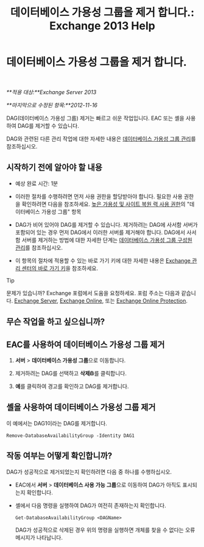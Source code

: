 ﻿---
title: '데이터베이스 가용성 그룹을 제거 합니다.: Exchange 2013 Help'
TOCTitle: 데이터베이스 가용성 그룹을 제거 합니다.
ms:assetid: 071296e9-31b0-40f4-9a02-177d97486ebd
ms:mtpsurl: https://technet.microsoft.com/ko-kr/library/Dd335069(v=EXCHG.150)
ms:contentKeyID: 50482426
ms.date: 05/22/2018
mtps_version: v=EXCHG.150
ms.translationtype: MT
---

# 데이터베이스 가용성 그룹을 제거 합니다.

 

_**적용 대상:**Exchange Server 2013_

_**마지막으로 수정된 항목:**2012-11-16_

DAG(데이터베이스 가용성 그룹) 제거는 빠르고 쉬운 작업입니다. EAC 또는 셸을 사용하여 DAG를 제거할 수 있습니다.

DAG와 관련된 다른 관리 작업에 대한 자세한 내용은 [데이터베이스 가용성 그룹 관리](managing-database-availability-groups-exchange-2013-help.md)를 참조하십시오.

## 시작하기 전에 알아야 할 내용

  - 예상 완료 시간: 1분

  - 이러한 절차를 수행하려면 먼저 사용 권한을 할당받아야 합니다. 필요한 사용 권한을 확인하려면 다음을 참조하세요. [높은 가용성 및 사이트 복원 력 사용 권한](high-availability-and-site-resilience-permissions-exchange-2013-help.md)의 "데이터베이스 가용성 그룹" 항목

  - DAG가 비어 있어야 DAG를 제거할 수 있습니다. 제거하려는 DAG에 사서함 서버가 포함되어 있는 경우 먼저 DAG에서 이러한 서버를 제거해야 합니다. DAG에서 사서함 서버를 제거하는 방법에 대한 자세한 단계는 [데이터베이스 가용성 그룹 구성원 관리](manage-database-availability-group-membership-exchange-2013-help.md)를 참조하십시오.

  - 이 항목의 절차에 적용할 수 있는 바로 가기 키에 대한 자세한 내용은 [Exchange 관리 센터의 바로 가기 키](keyboard-shortcuts-in-the-exchange-admin-center-exchange-online-protection-help.md)을 참조하세요.


> [!TIP]
> 문제가 있습니까? Exchange 포럼에서 도움을 요청하세요. 포럼 주소는 다음과 같습니다. <A href="https://go.microsoft.com/fwlink/p/?linkid=60612">Exchange Server</A>, <A href="https://go.microsoft.com/fwlink/p/?linkid=267542">Exchange Online</A>, 또는 <A href="https://go.microsoft.com/fwlink/p/?linkid=285351">Exchange Online Protection</A>.



## 무슨 작업을 하고 싶으십니까?

## EAC를 사용하여 데이터베이스 가용성 그룹 제거

1.  **서버** \> **데이터베이스 가용성 그룹**으로 이동합니다.

2.  제거하려는 DAG를 선택하고 **삭제**![삭제 아이콘](images/Dd979797.14f639f6-61e8-4418-bbfb-0db14de9d2f5(EXCHG.150).gif "삭제 아이콘")를 클릭합니다.

3.  **예**를 클릭하여 경고를 확인하고 DAG를 제거합니다.

## 셸을 사용하여 데이터베이스 가용성 그룹 제거

이 예에서는 DAG1이라는 DAG를 제거합니다.

    Remove-DatabaseAvailabilityGroup -Identity DAG1

## 작동 여부는 어떻게 확인합니까?

DAG가 성공적으로 제거되었는지 확인하려면 다음 중 하나를 수행하십시오.

  - EAC에서 **서버** \> **데이터베이스 사용 가능 그룹**으로 이동하여 DAG가 아직도 표시되는지 확인합니다.

  - 셸에서 다음 명령을 실행하여 DAG가 여전히 존재하는지 확인합니다.
    
        Get-DatabaseAvailabilityGroup <DAGName>
    
    DAG가 성공적으로 삭제된 경우 위의 명령을 실행하면 개체를 찾을 수 없다는 오류 메시지가 나타납니다.


